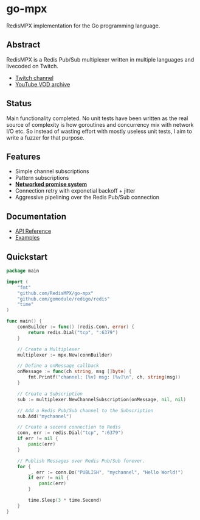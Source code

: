 # go-mpx
RedisMPX implementation for the Go programming language.

## Abstract
RedisMPX is a Redis Pub/Sub multiplexer written in multiple languages and livecoded on Twitch.

- [Twitch channel](https://twitch.tv/kristoff_it)
- [YouTube VOD archive](https://www.youtube.com/user/Kappaloris/videos)

## Status
Main functionality completed. No unit tests have been written as the real
source of complexity is how goroutines and concurrency mix with network I/O etc.
So instead of wasting effort with mostly useless unit tests, I aim to write a fuzzer for that purpose.

## Features
- Simple channel subscriptions
- Pattern subscriptions
- **[Networked promise system](https://godoc.org/github.com/RedisMPX/go-mpx#Promise)**
- Connection retry with exponetial backoff + jitter
- Aggressive pipelining over the Redis Pub/Sub connection

## Documentation
- [API Reference](https://godoc.org/github.com/RedisMPX/go-mpx)
- [Examples](/examples/)

## Quickstart
```go
package main

import (
	"fmt"
	"github.com/RedisMPX/go-mpx"
	"github.com/gomodule/redigo/redis"
	"time"
)

func main() {
	connBuilder := func() (redis.Conn, error) {
		return redis.Dial("tcp", ":6379")
	}

	// Create a Multiplexer
	multiplexer := mpx.New(connBuilder)

	// Define a onMessage callback
	onMessage := func(ch string, msg []byte) {
		fmt.Printf("channel: [%v] msg: [%v]\n", ch, string(msg))
	}

	// Create a Subscription
	sub := multiplexer.NewChannelSubscription(onMessage, nil, nil)

	// Add a Redis Pub/Sub channel to the Subscription
	sub.Add("mychannel")

	// Create a second connection to Redis
	conn, err := redis.Dial("tcp", ":6379")
	if err != nil {
		panic(err)
	}

	// Publish Messages over Redis Pub/Sub forever.
	for {
		_, err := conn.Do("PUBLISH", "mychannel", "Hello World!")
		if err != nil {
			panic(err)
		}

		time.Sleep(3 * time.Second)
	}
}
```
